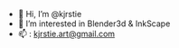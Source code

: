 - 👋 Hi, I’m @kjrstie
- 👀 I’m interested in Blender3d & InkScape
- 📫 : kjrstie.art@gmail.com

<!---
kjrstie/kjrstie is a ✨ special ✨ repository because its `README.md` (this file) appears on your GitHub profile.
You can click the Preview link to take a look at your changes.
--->
